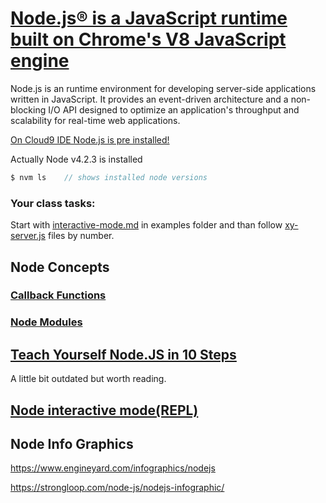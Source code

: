 # [Node.js® is a JavaScript runtime built on Chrome's V8 JavaScript engine](https://nodejs.org/en/)

Node.js is an runtime environment for developing server-side applications written in JavaScript.
It provides an event-driven architecture and a non-blocking I/O API designed
to optimize an application's throughput and scalability for real-time web applications.

[On Cloud9 IDE Node.js is pre installed!](https://docs.c9.io/docs/writing-a-nodejs-app)

Actually Node v4.2.3 is installed

```javascript
$ nvm ls    // shows installed node versions
```
### Your class tasks:
Start with [interactive-mode.md](https://github.com/Goyapa/COG-01/blob/master/nodejs/examples/interactive-mode.md) in examples folder and than follow [xy-server.js](https://github.com/Goyapa/COG-01/tree/master/nodejs/examples) files by number.

## Node Concepts

### [Callback Functions](https://github.com/Goyapa/COG-01/blob/master/nodejs/node-concepts/callbacks.md)

### [Node Modules](https://github.com/Goyapa/COG-01/blob/master/nodejs/node-concepts/node-modules.md)

## [Teach Yourself Node.JS in 10 Steps](https://ponyfoo.com/articles/teach-yourself-nodejs-in-10-steps)
A little bit outdated but worth reading.


## [Node interactive mode(REPL)](https://github.com/Goyapa/COG-01/blob/master/nodejs/examples/interactive-mode.md)

## Node Info Graphics
https://www.engineyard.com/infographics/nodejs

https://strongloop.com/node-js/nodejs-infographic/